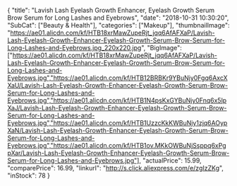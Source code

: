 {
	"title": "Lavish Lash Eyelash Growth Enhancer,  Eyelash Growth Serum Brow Serum for Long Lashes and Eyebrows",
	"date": "2018-10-31 10:30:20",
	"SubCat": ["Beauty & Health"],
	"categories": ["Makeup"],
	"thumbnailImage": "https://ae01.alicdn.com/kf/HTB18xrMawZupeRjt_jqq6AfAFXaP/Lavish-Lash-Eyelash-Growth-Enhancer-Eyelash-Growth-Serum-Brow-Serum-for-Long-Lashes-and-Eyebrows.jpg_220x220.jpg",
	"BigImage": ["https://ae01.alicdn.com/kf/HTB18xrMawZupeRjt_jqq6AfAFXaP/Lavish-Lash-Eyelash-Growth-Enhancer-Eyelash-Growth-Serum-Brow-Serum-for-Long-Lashes-and-Eyebrows.jpg","https://ae01.alicdn.com/kf/HTB12BRBKr9YBuNjy0Fgq6AxcXXaU/Lavish-Lash-Eyelash-Growth-Enhancer-Eyelash-Growth-Serum-Brow-Serum-for-Long-Lashes-and-Eyebrows.jpg","https://ae01.alicdn.com/kf/HTB1N4psKxGYBuNjy0Fnq6x5lpXaJ/Lavish-Lash-Eyelash-Growth-Enhancer-Eyelash-Growth-Serum-Brow-Serum-for-Long-Lashes-and-Eyebrows.jpg","https://ae01.alicdn.com/kf/HTB1UzzcKkKWBuNjy1zjq6AOypXaN/Lavish-Lash-Eyelash-Growth-Enhancer-Eyelash-Growth-Serum-Brow-Serum-for-Long-Lashes-and-Eyebrows.jpg","https://ae01.alicdn.com/kf/HTB1ov.MKkOWBuNjSsppq6xPgpXar/Lavish-Lash-Eyelash-Growth-Enhancer-Eyelash-Growth-Serum-Brow-Serum-for-Long-Lashes-and-Eyebrows.jpg"],
	"actualPrice": 15.99,
	"comparePrice": 16.99,
	"linkurl": "http://s.click.aliexpress.com/e/zgIzZKg",
	"inStock": 78
}
